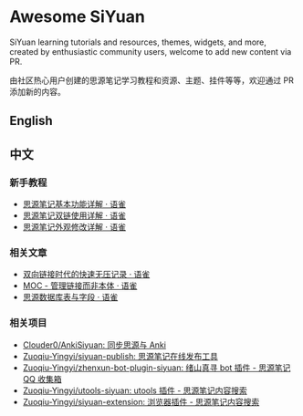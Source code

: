 # Awesome SiYuan

SiYuan learning tutorials and resources, themes, widgets, and more, created by enthusiastic community users, welcome to add new content via PR.

由社区热心用户创建的思源笔记学习教程和资源、主题、挂件等等，欢迎通过 PR 添加新的内容。

## English


## 中文

### 新手教程

* [思源笔记基本功能详解 · 语雀](https://www.yuque.com/u25584857/ryp75p/cd49lz)
* [思源笔记双链使用详解 · 语雀](https://www.yuque.com/u25584857/ryp75p/tcv57u)
* [思源笔记外观修改详解 · 语雀](https://www.yuque.com/u25584857/ryp75p/sgf58w)

### 相关文章

* [双向链接时代的快速无压记录 · 语雀](https://www.yuque.com/deerain/gannbs/ffqk2e)
* [MOC - 管理链接而非本体 · 语雀](https://www.yuque.com/deerain/gannbs/hb0gsd)
* [思源数据库表与字段 · 语雀](https://www.yuque.com/siyuannote/docs/go7uom#04ea747f)

### 相关项目

* [Clouder0/AnkiSiyuan: 同步思源与 Anki](https://github.com/Clouder0/AnkiSiyuan)
* [Zuoqiu-Yingyi/siyuan-publish: 思源笔记在线发布工具](https://github.com/Zuoqiu-Yingyi/siyuan-publish)
* [Zuoqiu-Yingyi/zhenxun-bot-plugin-siyuan: 绪山真寻 bot 插件 - 思源笔记 QQ 收集箱](https://github.com/Zuoqiu-Yingyi/zhenxun-bot-plugin-siyuan)
* [Zuoqiu-Yingyi/utools-siyuan: utools 插件 - 思源笔记内容搜索](https://github.com/Zuoqiu-Yingyi/utools-siyuan)
* [Zuoqiu-Yingyi/siyuan-extension: 浏览器插件 - 思源笔记内容搜索](https://github.com/Zuoqiu-Yingyi/siyuan-extension)
